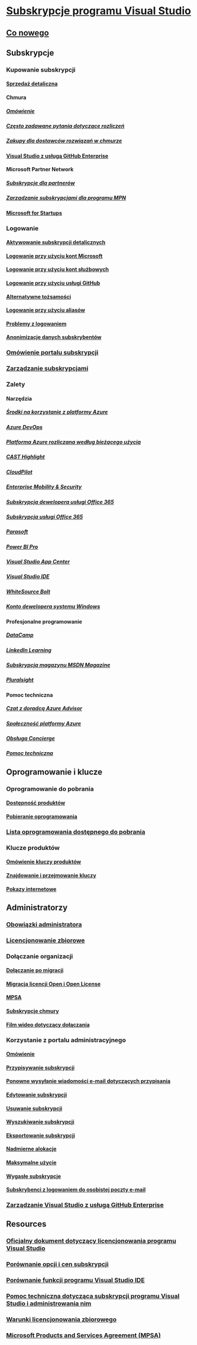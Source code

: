# [Subskrypcje programu Visual Studio](index.md)
## [Co nowego](whats-new-in-subscriptions.md)
## Subskrypcje
### Kupowanie subskrypcji
#### [Sprzedaż detaliczna](https://visualstudio.microsoft.com/vs/pricing)
#### Chmura 
##### [Omówienie](vscloud-overview.md)
##### [Często zadawane pytania dotyczące rozliczeń](vscloud-billing-faq.md)
##### [Zakupy dla dostawców rozwiązań w chmurze](vscloud-csp.md)
#### [Visual Studio z usługą GitHub Enterprise](access-github.md)
#### Microsoft Partner Network
##### [Subskrypcje dla partnerów](program-mpn.md)
##### [Zarządzanie subskrypcjami dla programu MPN](manage-mpn-subscriptions.md)
#### [Microsoft for Startups](program-startups.md)
### Logowanie 
#### [Aktywowanie subskrypcji detalicznych](activate-store-subscriptions.md)
#### [Logowanie przy użyciu kont Microsoft](sign-in-msa.md)
#### [Logowanie przy użyciu kont służbowych](sign-in-work.md)
#### [Logowanie przy użyciu usługi GitHub](sign-in-github.md)
#### [Alternatywne tożsamości](vs-alternate-identity.md)
#### [Logowanie przy użyciu aliasów](aliasing.md)
#### [Problemy z logowaniem](sign-in-issues.md)
#### [Anonimizacje danych subskrybentów](anonymization.md)
### [Omówienie portalu subskrypcji](using-the-subscriber-portal.md)
### [Zarządzanie subskrypcjami](manage-vs-subscriptions.md)
### Zalety
#### Narzędzia
##### [Środki na korzystanie z platformy Azure](vs-azure.md)
##### [Azure DevOps](vs-azure-devops.md)
##### [Platforma Azure rozliczana według bieżącego użycia](vs-azure-payg.md)
##### [CAST Highlight](vs-cast.md)
##### [CloudPilot](vs-cloudpilot.md)
##### [Enterprise Mobility & Security](vs-ems.md)
##### [Subskrypcja dewelopera usługi Office 365](vs-office-dev.md)
##### [Subskrypcja usługi Office 365](vs-office365.md)
##### [Parasoft](vs-parasoft.md)
##### [Power BI Pro](vs-pbi.md)
##### [Visual Studio App Center](vs-visual-studio-app-center.md)
##### [Visual Studio IDE](vs-ide-benefit.md)
##### [WhiteSource Bolt](vs-whitesource.md)
##### [Konto dewelopera systemu Windows](vs-windows-dev.md)
#### Profesjonalne programowanie
##### [DataCamp](vs-datacamp.md)
##### [LinkedIn Learning](vs-linkedin-learning.md)
##### [Subskrypcja magazynu MSDN Magazine](vs-msdn.md)
##### [Pluralsight](vs-pluralsight.md)
#### Pomoc techniczna 
##### [Czat z doradcą Azure Advisor](vs-azure-advisory-chat.md)
##### [Społeczność platformy Azure](vs-azure-community.md)
##### [Obsługa Concierge](vs-concierge-chat.md)
##### [Pomoc techniczna](vs-tech-support.md)
## Oprogramowanie i klucze
### Oprogramowanie do pobrania
#### [Dostępność produktów](product-availability.md)
#### [Pobieranie oprogramowania](download-software.md)
### [Lista oprogramowania dostępnego do pobrania](software-download-list.md)
### Klucze produktów
#### [Omówienie kluczy produktów](product-keys.md)
#### [Znajdowanie i przejmowanie kluczy](find-keys.md)
#### [Pokazy internetowe](internet-demos.md)
## Administratorzy
### [Obowiązki administratora](admin-responsibilities.md)
### [Licencjonowanie zbiorowe](volume-license-admins.md)
### Dołączanie organizacji
#### [Dołączanie po migracji](post-migration-onboarding.md)
#### [Migracja licencji Open i Open License](open-migration.md)
#### [MPSA](mpsa.md)
#### [Subskrypcje chmury](cloud-admin.md)
#### [Film wideo dotyczący dołączania](https://youtu.be/plSu6fpi7UI)
### Korzystanie z portalu administracyjnego
#### [Omówienie](using-admin-portal.md)
#### [Przypisywanie subskrypcji](assign-license.md)
#### [Ponowne wysyłanie wiadomości e-mail dotyczących przypisania](resend-assignment-email.md)
#### [Edytowanie subskrypcji](edit-license.md)
#### [Usuwanie subskrypcji](delete-license.md)
#### [Wyszukiwanie subskrypcji](search-license.md)
#### [Eksportowanie subskrypcji](exporting-subscriptions.md)
#### [Nadmierne alokacje](handle-overclaimed-license.md)
#### [Maksymalne użycie](maximum-usage.md)
#### [Wygasłe subskrypcje](handle-expired-license.md)
#### [Subskrybenci z logowaniem do osobistej poczty e-mail](personal-email-sign-ins.md)
### [Zarządzanie Visual Studio z usługą GitHub Enterprise](assign-github.md)
## Resources
### [Oficjalny dokument dotyczący licencjonowania programu Visual Studio](https://aka.ms/vslicensing)
### [Porównanie opcji i cen subskrypcji](https://visualstudio.microsoft.com/vs/pricing)
### [Porównanie funkcji programu Visual Studio IDE](https://visualstudio.microsoft.com/vs/compare)
### [Pomoc techniczna dotycząca subskrypcji programu Visual Studio i administrowania nim](https://visualstudio.microsoft.com/support/support-overview-vs)
### [Warunki licencjonowania zbiorowego](https://www.microsoft.com/licensing/product-licensing/products.aspx)
### [Microsoft Products and Services Agreement (MPSA)](https://www.microsoft.com/licensing/mpsa/default.aspx)
